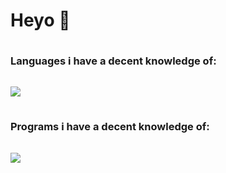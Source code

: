 # Heyo 👋
<h3 style="line-height:50px;">Languages i have a decent knowledge of:</h3>
<img src="https://skillicons.dev/icons?i=ts,py,js,lua"/>
<h3 style="line-height:50px;">Programs i have a decent knowledge of:</h3>
<img src="https://skillicons.dev/icons?i=discord,vscode,pr"/>
